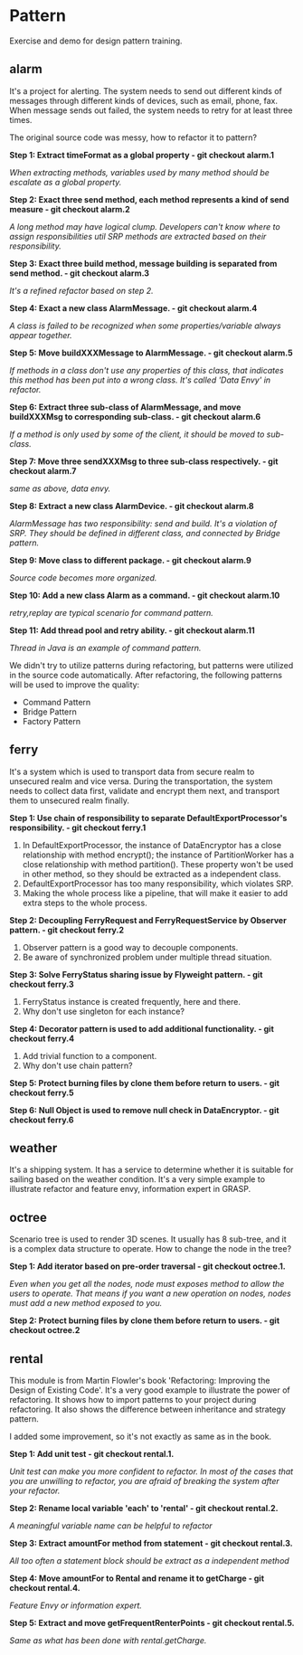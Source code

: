 # Pattern

Exercise and demo for design pattern training.

## alarm

It's a project for alerting. 
The system needs to send out different kinds of messages through different kinds of devices, such as email, phone, fax.
When message sends out failed, the system needs to retry for at least three times.

The original source code was messy, how to refactor it to pattern? 

__Step 1: Extract timeFormat as a global property - git checkout alarm.1__

*When extracting methods, variables used by many method should be escalate as a global property.*

__Step 2: Exact three send method, each method represents a kind of send measure - git checkout alarm.2__

*A long method may have logical clump. Developers can't know where to assign responsibilities util SRP methods are extracted based on their responsibility.*

__Step 3: Exact three build method, message building is separated from send method. - git checkout alarm.3__

*It's a refined refactor based on step 2.*

__Step 4: Exact a new class AlarmMessage. - git checkout alarm.4__

*A class is failed to be recognized when some properties/variable always appear together.*

__Step 5: Move buildXXXMessage to AlarmMessage. - git checkout alarm.5__

*If methods in a class don't use any properties of this class, that indicates this method has been put into a wrong class. It's called 'Data Envy' in refactor.*

__Step 6: Extract three sub-class of AlarmMessage, and move buildXXXMsg to corresponding sub-class. - git checkout alarm.6__

*If a method is only used by some of the client, it should be moved to sub-class.*

__Step 7: Move three sendXXXMsg to three sub-class respectively. - git checkout alarm.7__

*same as above, data envy.*

__Step 8: Extract a new class AlarmDevice. - git checkout alarm.8__

*AlarmMessage has two responsibility: send and build. It's a violation of SRP.*
*They should be defined in different class, and connected by Bridge pattern.*

__Step 9: Move class to different package. - git checkout alarm.9__

*Source code becomes more organized.*

__Step 10: Add a new class Alarm as a command. - git checkout alarm.10__

*retry,replay are typical scenario for command pattern.*

__Step 11: Add thread pool and retry ability. - git checkout alarm.11__

*Thread in Java is an example of command pattern.*

We didn't try to utilize patterns during refactoring, but patterns were utilized in the source code automatically. 
After refactoring, the following patterns will be used to improve the quality:
* Command Pattern
* Bridge Pattern
* Factory Pattern

## ferry

It's a system which is used to transport data from secure realm to unsecured realm and vice versa. 
During the transportation, the system needs to collect data first, validate and encrypt them next, and transport them to unsecured realm finally.  

__Step 1: Use chain of responsibility to separate DefaultExportProcessor's responsibility. - git checkout ferry.1__

1. In DefaultExportProcessor, the instance of DataEncryptor has a close relationship with method encrypt(); the instance of PartitionWorker has a close relationship with method partition(). These property won't be used in other method, so they should be extracted as a independent class.
2. DefaultExportProcessor has too many responsibility, which violates SRP.
3. Making the whole process like a pipeline, that will make it easier to add extra steps to the whole process.

__Step 2: Decoupling FerryRequest and FerryRequestService by Observer pattern. - git checkout ferry.2__

1. Observer pattern is a good way to decouple components.
2. Be aware of synchronized problem under multiple thread situation.

__Step 3: Solve FerryStatus sharing issue by Flyweight pattern. - git checkout ferry.3__

1. FerryStatus instance is created frequently, here and there.
2. Why don't use singleton for each instance?

__Step 4: Decorator pattern is used to add additional functionality. - git checkout ferry.4__

1. Add trivial function to a component.
2. Why don't use chain pattern?

__Step 5: Protect burning files by clone them before return to users. - git checkout ferry.5__

__Step 6: Null Object is used to remove null check in DataEncryptor. - git checkout ferry.6__

## weather

It's a shipping system. It has a service to determine whether it is suitable for sailing based on the weather condition.
It's a very simple example to illustrate refactor and feature envy, information expert in GRASP.

## octree

Scenario tree is used to render 3D scenes. It usually has 8 sub-tree, and it is a complex data structure to operate.
How to change the node in the tree?

__Step 1: Add iterator based on pre-order traversal - git checkout octree.1.__

*Even when you get all the nodes, node must exposes method to allow the users to operate.*
*That means if you want a new operation on nodes, nodes must add a new method exposed to you.*

__Step 2: Protect burning files by clone them before return to users. - git checkout octree.2__


## rental

This module is from Martin Flowler's book 'Refactoring: Improving the Design of Existing Code'. It's a very good example to illustrate the power of refactoring. 
It shows how to import patterns to your project during refactoring.
It also shows the difference between inheritance and strategy pattern. 

I added some improvement, so it's not exactly as same as in the book.

__Step 1: Add unit test - git checkout rental.1.__

*Unit test can make you more confident to refactor. In most of the cases that you are unwilling to refactor, you are afraid of breaking the system after your refactor.*

__Step 2: Rename local variable 'each' to 'rental' - git checkout rental.2.__

*A meaningful variable name can be helpful to refactor*

__Step 3: Extract amountFor method from statement - git checkout rental.3.__

*All too often a statement block should be extract as a independent method*

__Step 4: Move amountFor to Rental and rename it to getCharge - git checkout rental.4.__

*Feature Envy or information expert.*

__Step 5: Extract and move getFrequentRenterPoints - git checkout rental.5.__

*Same as what has been done with rental.getCharge.*